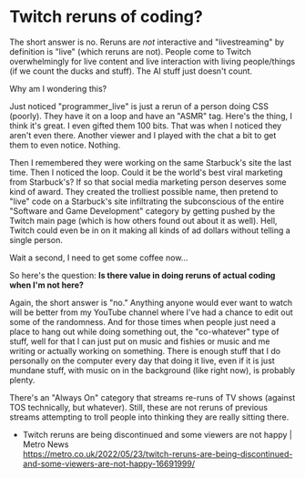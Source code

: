 # Twitch reruns of coding?

The short answer is no. Reruns are *not* interactive and "livestreaming" by definition is "live" (which reruns are not). People come to Twitch overwhelmingly for live content and live interaction with living people/things (if we count the ducks and stuff). The AI stuff just doesn't count.

Why am I wondering this?

Just noticed "programmer_live" is just a rerun of a person doing CSS (poorly). They have it on a loop and have an "ASMR" tag. Here's the thing, I think it's great. I even gifted them 100 bits. That was when I noticed they aren't even there. Another viewer and I played with the chat a bit to get them to even notice. Nothing.

Then I remembered they were working on the same Starbuck's site the last time. Then I noticed the loop. Could it be the world's best viral marketing from Starbuck's? If so that social media marketing person deserves some kind of award. They created the trolliest possible name, then pretend to "live" code on a Starbuck's site infiltrating the subconscious of the entire "Software and Game Development" category by getting pushed by the Twitch main page (which is how others found out about it as well). Hell, Twitch could even be in on it making all kinds of ad dollars without telling a single person.

Wait a second, I need to get some coffee now...

So here's the question: **Is there value in doing reruns of actual coding when I'm not here?**

Again, the short answer is "no." Anything anyone would ever want to watch will be better from my YouTube channel where I've had a chance to edit out some of the randomness. And for those times when people just need a place to hang out while doing something out, the "co-whatever" type of stuff, well for that I can just put on music and fishies or music and me writing or actually working on something. There is enough stuff that I do personally on the computer every day that doing it live, even if it is just mundane stuff, with music on in the background (like right now), is probably plenty.

There's an "Always On" category that streams re-runs of TV shows (against TOS technically, but whatever). Still, these are not reruns of previous streams attempting to troll people into thinking they are really sitting there.

* Twitch reruns are being discontinued and some viewers are not happy \| Metro News  
  <https://metro.co.uk/2022/05/23/twitch-reruns-are-being-discontinued-and-some-viewers-are-not-happy-16691999/>


